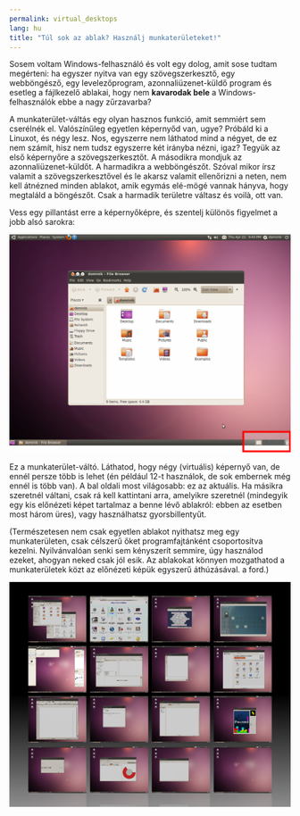 ```yaml
---
permalink: virtual_desktops
lang: hu
title: "Túl sok az ablak? Használj munkaterületeket!"
---
```


Sosem voltam Windows-felhasználó és volt egy dolog, amit sose tudtam megérteni: ha egyszer nyitva van egy szövegszerkesztő, egy webböngésző, egy levelezőprogram, azonnaliüzenet-küldő program és esetleg a fájlkezelő ablakai, hogy nem <b>kavarodak bele</b> a Windows-felhasználók ebbe a nagy zűrzavarba?

A munkaterület-váltás egy olyan hasznos funkció, amit semmiért sem cserélnék el. Valószínűleg egyetlen képernyőd van, ugye? Próbáld ki a Linuxot, és négy lesz. Nos, egyszerre nem láthatod mind a négyet, de ez nem számít, hisz nem tudsz egyszerre két irányba nézni, igaz? Tegyük az első képernyőre a szövegszerkesztőt. A másodikra mondjuk az azonnaliüzenet-küldőt. A harmadikra a webböngészőt. Szóval mikor írsz valamit a szövegszerkesztővel és le akarsz valamit ellenőrizni a neten, nem kell átnézned minden ablakot, amik egymás elé-mögé vannak hányva, hogy megtaláld a böngészőt. Csak a harmadik területre váltasz és voilà, ott van.

Vess egy pillantást erre a képernyőképre, és szentelj különös figyelmet a jobb alsó sarokra:

<img src="/img/workspaces.png" border="0"/>

Ez a munkaterület-váltó. Láthatod, hogy négy (virtuális) képernyő van, de ennél persze több is lehet (én például 12-t használok, de sok embernek még ennél is több van). A bal oldali most világosabb: ez az aktuális. Ha másikra szeretnél váltani, csak rá kell kattintani arra, amelyikre szeretnél (mindegyik egy kis előnézeti képet tartalmaz a benne lévő ablakról: ebben az esetben most három üres), vagy használhatsz gyorsbillentyűt.

(Természetesen nem csak egyetlen ablakot nyithatsz meg egy munkaterületen, csak célszerű őket programfajtánként csoportosítva kezelni. Nyilvánvalóan senki sem kényszerít semmire, úgy használod ezeket, ahogyan neked csak jól esik. Az ablakokat könnyen mozgathatod a munkaterületek közt az előnézeti képük egyszerű áthúzásával. a ford.)

<img src="/img/workspaces_full.png" border="0"/>




